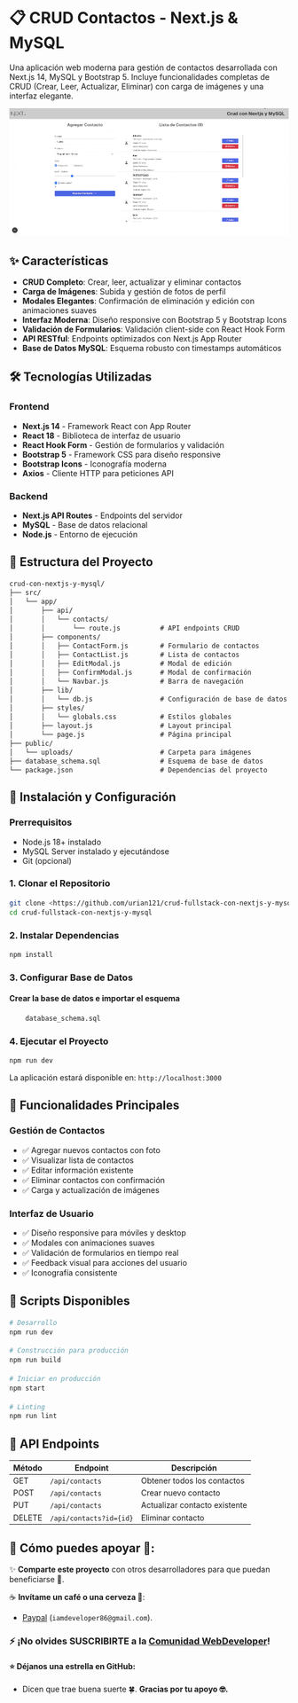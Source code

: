 # 📋 CRUD Contactos - Next.js & MySQL

Una aplicación web moderna para gestión de contactos desarrollada con Next.js 14, MySQL y Bootstrap 5. Incluye funcionalidades completas de CRUD (Crear, Leer, Actualizar, Eliminar) con carga de imágenes y una interfaz elegante.

![demo](https://raw.githubusercontent.com/urian121/imagenes-proyectos-github/refs/heads/master/crud-fullstack-nextjs-mysql.gif)

## ✨ Características

- **CRUD Completo**: Crear, leer, actualizar y eliminar contactos
- **Carga de Imágenes**: Subida y gestión de fotos de perfil
- **Modales Elegantes**: Confirmación de eliminación y edición con animaciones suaves
- **Interfaz Moderna**: Diseño responsive con Bootstrap 5 y Bootstrap Icons
- **Validación de Formularios**: Validación client-side con React Hook Form
- **API RESTful**: Endpoints optimizados con Next.js App Router
- **Base de Datos MySQL**: Esquema robusto con timestamps automáticos

## 🛠️ Tecnologías Utilizadas

### Frontend
- **Next.js 14** - Framework React con App Router
- **React 18** - Biblioteca de interfaz de usuario
- **React Hook Form** - Gestión de formularios y validación
- **Bootstrap 5** - Framework CSS para diseño responsive
- **Bootstrap Icons** - Iconografía moderna
- **Axios** - Cliente HTTP para peticiones API

### Backend
- **Next.js API Routes** - Endpoints del servidor
- **MySQL** - Base de datos relacional
- **Node.js** - Entorno de ejecución

## 📁 Estructura del Proyecto

```
crud-con-nextjs-y-mysql/
├── src/
│   └── app/
│       ├── api/
│       │   └── contacts/
│       │       └── route.js          # API endpoints CRUD
│       ├── components/
│       │   ├── ContactForm.js        # Formulario de contactos
│       │   ├── ContactList.js        # Lista de contactos
│       │   ├── EditModal.js          # Modal de edición
│       │   ├── ConfirmModal.js       # Modal de confirmación
│       │   └── Navbar.js             # Barra de navegación
│       ├── lib/
│       │   └── db.js                 # Configuración de base de datos
│       ├── styles/
│       │   └── globals.css           # Estilos globales
│       ├── layout.js                 # Layout principal
│       └── page.js                   # Página principal
├── public/
│   └── uploads/                      # Carpeta para imágenes
├── database_schema.sql               # Esquema de base de datos
└── package.json                      # Dependencias del proyecto
```

## 🚀 Instalación y Configuración

### Prerrequisitos
- Node.js 18+ instalado
- MySQL Server instalado y ejecutándose
- Git (opcional)

### 1. Clonar el Repositorio
```bash
git clone <https://github.com/urian121/crud-fullstack-con-nextjs-y-mysql.git>
cd crud-fullstack-con-nextjs-y-mysql
```

### 2. Instalar Dependencias
```bash
npm install
```

### 3. Configurar Base de Datos

#### Crear la base de datos e importar el esquema
```bash
    database_schema.sql
```

### 4. Ejecutar el Proyecto
```bash
npm run dev
```

La aplicación estará disponible en: `http://localhost:3000`


## 🎯 Funcionalidades Principales

### Gestión de Contactos
- ✅ Agregar nuevos contactos con foto
- ✅ Visualizar lista de contactos
- ✅ Editar información existente
- ✅ Eliminar contactos con confirmación
- ✅ Carga y actualización de imágenes

### Interfaz de Usuario
- ✅ Diseño responsive para móviles y desktop
- ✅ Modales con animaciones suaves
- ✅ Validación de formularios en tiempo real
- ✅ Feedback visual para acciones del usuario
- ✅ Iconografía consistente

## 🔧 Scripts Disponibles

```bash
# Desarrollo
npm run dev

# Construcción para producción
npm run build

# Iniciar en producción
npm start

# Linting
npm run lint
```

## 📝 API Endpoints

| Método | Endpoint | Descripción |
|--------|----------|-------------|
| GET | `/api/contacts` | Obtener todos los contactos |
| POST | `/api/contacts` | Crear nuevo contacto |
| PUT | `/api/contacts` | Actualizar contacto existente |
| DELETE | `/api/contacts?id={id}` | Eliminar contacto |


## 🙌 Cómo puedes apoyar 📢:

✨ **Comparte este proyecto** con otros desarrolladores para que puedan beneficiarse 📢.

☕ **Invítame un café o una cerveza 🍺**:
   - [Paypal](https://www.paypal.me/iamdeveloper86) (`iamdeveloper86@gmail.com`).

### ⚡ ¡No olvides SUSCRIBIRTE a la [Comunidad WebDeveloper](https://www.youtube.com/WebDeveloperUrianViera?sub_confirmation=1)!


#### ⭐ **Déjanos una estrella en GitHub**:
   - Dicen que trae buena suerte 🍀.
**Gracias por tu apoyo 🤓.**